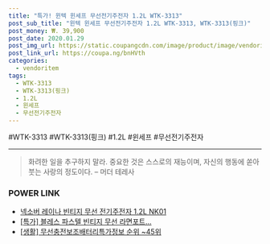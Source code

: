 ```yaml
--- 
title: "특가! 윈텍 윈세프 무선전기주전자 1.2L WTK-3313" 
post_sub_title: "윈텍 윈세프 무선전기주전자 1.2L WTK-3313, WTK-3313(핑크)" 
post_money: ₩. 39,900 
post_date: 2020.01.29 
post_img_url: https://static.coupangcdn.com/image/product/image/vendoritem/2019/07/01/3468455029/c47ac2ce-1fe3-448a-8ca7-2b3ed7bfc943.jpg 
post_link_url: https://coupa.ng/bnHVth 
categories: 
  - vendoritem 
tags: 
  - WTK-3313 
  - WTK-3313(핑크) 
  - 1.2L 
  - 윈세프 
  - 무선전기주전자 
--- 
```

  #WTK-3313 #WTK-3313(핑크) #1.2L #윈세프 #무선전기주전자 
<hr> 

> 화려한 일을 추구하지 말라. 중요한 것은 스스로의 재능이며, 자신의 행동에 쏟아 붓는 사랑의 정도이다. – 머더 테레사 


### POWER LINK

* <a href="https://blog.naver.com/fasyy4321/221790265055" target="_blank">넥소버 레이나 빈티지 무선 전기주전자 1.2L NK01</a>
* <a href="https://blog.naver.com/sakai111/221789215524" target="_blank">[특가] 블레스 파스텔 빈티지 무선 라면포트...</a>
* <a href="https://blog.naver.com/fasyy4321/221770842521" target="_blank"> [생활] 무선충전보조배터리특가정보 순위 ~45위</a>
